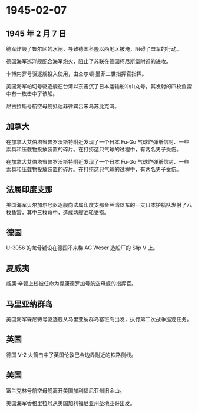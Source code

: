 # 1945-02-07

## 1945 年 2 月 7 日

德军炸毁了鲁尔区的水闸，导致德国科隆以西地区被淹，阻碍了盟军的行动。

德国海军巡洋舰配合海军炮火，阻止了苏联在德国柯尼斯堡附近的进攻。

卡博内罗号驱逐舰投入使用，由查尔顿·墨菲二世指挥官指挥。

美国海军帕切号驱逐舰在台湾以东击沉了日本运输船冲山丸号，其发射的四枚鱼雷中有一枚击中了该船。

尼古拉斯号航空母舰抵达菲律宾吕宋岛苏比克湾。

## 加拿大

在加拿大艾伯塔省普罗沃斯特附近发现了一个日本 Fu-Go
气球炸弹纸信封、一些索具和压载物投放装置的碎片。在打捞这只气球的过程中，有两名男子受伤。

在加拿大艾伯塔省普罗沃斯特附近发现了一个日本 Fu-Go
气球炸弹纸信封、一些索具和压载物投放装置的碎片。在打捞这只气球的过程中，有两名男子受伤。

## 法属印度支那

美国海军贝尔加尔号驱逐舰向法属印度支那金兰湾以东的一支日本护航队发射了八枚鱼雷，其中三枚命中，造成两艘油轮受损。

## 德国

U-3056 的龙骨铺设在德国不来梅 AG Weser 造船厂的 Slip V 上。

## 夏威夷

威廉·辛顿上校被任命为提康德罗加号航空母舰的指挥官。

## 马里亚纳群岛

美国海军森尼特号驱逐舰从马里亚纳群岛塞班岛出发，执行第二次战争巡逻任务。

## 英国

德国 V-2 火箭击中了英国伦敦巴金边界附近的铁路侧线。

## 美国

富兰克林号航空母舰离开美国加利福尼亚州旧金山。

美国海军香格里拉号从美国加利福尼亚州圣地亚哥出发。

